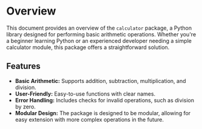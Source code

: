 # Overview

This document provides an overview of the `calculator` package, a Python library designed for performing basic arithmetic operations. Whether you're a beginner learning Python or an experienced developer needing a simple calculator module, this package offers a straightforward solution.

## Features

- **Basic Arithmetic:** Supports addition, subtraction, multiplication, and division.
- **User-Friendly:** Easy-to-use functions with clear names.
- **Error Handling:** Includes checks for invalid operations, such as division by zero.
- **Modular Design:** The package is designed to be modular, allowing for easy extension with more complex operations in the future.
